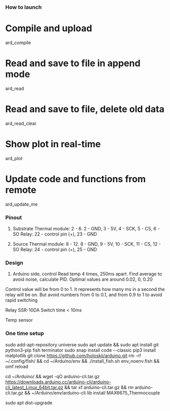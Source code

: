
### How to launch
# Compile and upload
ard_compile

# Read and save to file in append mode
ard_read

# Read and save to file, delete old data
ard_read_clear

# Show plot in real-time
ard_plot

# Update code and functions from remote
ard_update_me

### Pinout
1. Substrate
Thermal module: 2 - 6. 2 - GND, 3 - 5V, 4 - SCK, 5 - CS, 6 - SO
Relay: 22 - control pin (+), 23 - GND

2. Source
Thermal module: 8 - 12. 8 - GND, 9 - 5V, 10 - SCK, 11 - CS, 12 - SO
Relay: 24 - control pin (+), 25 - GND


### Design
1. Arduino side, control
Read temp 4 times, 250ms apart. Find average to avoid noise, calculate PID. Optimal values are around 0.02, 0, 0.20 

Control value will be from 0 to 1. It represents how many ms in a second the relay will be on. But avoid numbers from 0 to 0.1, and from 0.9 to 1 to avoid rapid switching


Relay
SSR-10DA
Switch time < 10ms

Temp sensor



### One time setup
sudo add-apt-repository universe
sudo apt update && sudo apt install git python3-pip fish terminator
sudo snap install code --classic
pip3 install matplotlib
git clone https://github.com/holoskii/arduino.git
rm -rf ~/.config/fish/ && cd ~/Arduino/env && ./install_fish.sh env_noenv.fish && omf reload

cd ~/Arduino/ && wget -qO arduino-cli.tar.gz https://downloads.arduino.cc/arduino-cli/arduino-cli_latest_Linux_64bit.tar.gz && tar xf arduino-cli.tar.gz && rm arduino-cli.tar.gz && ~/Arduino/env/arduino-cli lib install MAX6675_Thermocouple

sudo apt dist-upgrade
